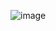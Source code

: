 ![image](https://github.com/DeexithParand2k2/mastergopher/assets/82024077/0d14d577-752f-473d-b6d9-31dc69c834ef)
